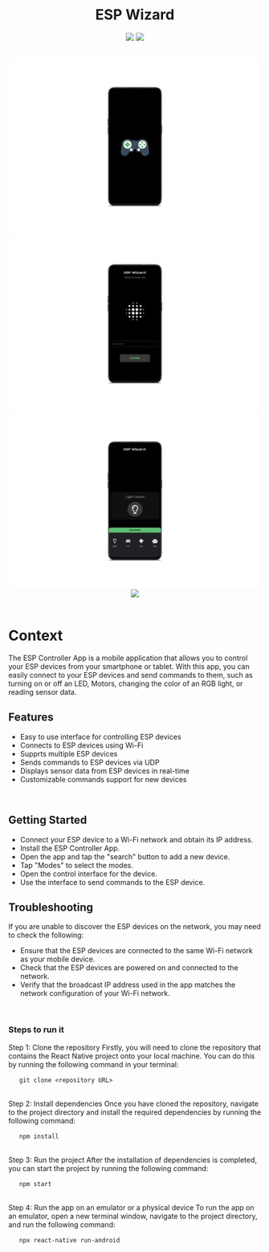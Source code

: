<div align = "center">

<h1 align ="center"><b>ESP Wizard </b></h1>
 </div>


<div align = "center"> 

<img src ="https://img.shields.io/badge/react_native-%2320232a.svg?style=for-the-badge&logo=react&logoColor=%2361DAFB"> </img>
<img src ="https://img.shields.io/badge/firebase-ffca28?style=for-the-badge&logo=firebase&logoColor=black"> </img>

</div>

<br>
<div  align="center"> 
   
  <img border="0" height='350' src="https://github.com/thestonedape/EspWizard/blob/master/assets/images/1.jpg">
  <img border="0" height='350' src="https://github.com/thestonedape/EspWizard/blob/master/assets/images/2.jpg">
  <img border="0" height='350' src="https://github.com/thestonedape/EspWizard/blob/master/assets/images/3.jpg">
  <img border="0" height='350' src="https://github.com/thestonedape/EspWizard/blob/master/assets/images/4jpgg">
       
  </div>
<br>

# Context
The ESP Controller App is a mobile application that allows you to control your ESP devices from your smartphone or tablet. With this app, you can easily connect to your ESP devices and send commands to them, such as turning on or off an LED, Motors, changing the color of an RGB light, or reading sensor data.
<br>



## Features

- Easy to use interface for controlling ESP devices
- Connects to ESP devices using Wi-Fi
- Supprts multiple ESP devices
- Sends commands to ESP devices via UDP
- Displays sensor data from ESP devices in real-time
- Customizable commands support for new devices
<br>
  
 ## Getting Started

- Connect your ESP device to a Wi-Fi network and obtain its IP address.
- Install the ESP Controller App.
- Open the app and tap the "search" button to add a new device.
- Tap "Modes" to select the modes.
- Open the control interface for the device.
- Use the interface to send commands to the ESP device.
 
 
 ## Troubleshooting

If you are unable to discover the ESP devices on the network, you may need to check the following:

- Ensure that the ESP devices are connected to the same Wi-Fi network as your mobile device.
- Check that the ESP devices are powered on and connected to the network.
- Verify that the broadcast IP address used in the app matches the network configuration of your Wi-Fi network.
 <br>

### Steps to run it
  <div>
   Step 1: Clone the repository
Firstly, you will need to clone the repository that contains the React Native project onto your local machine. You can do this by running the following command in your terminal:
   
```
   git clone <repository URL>
```
   </div>
  <br>
  <div>
   Step 2: Install dependencies
Once you have cloned the repository, navigate to the project directory and install the required dependencies by running the following command:

```
   npm install
```
  </div>
  <br>
  <div>
   Step 3: Run the project
After the installation of dependencies is completed, you can start the project by running the following command:
   
```
   npm start
```
  </div>
  <br>
  <div>
   Step 4: Run the app on an emulator or a physical device
To run the app on an emulator, open a new terminal window, navigate to the project directory, and run the following command:
   
```
   npx react-native run-android
```
  </div>
 <br>
